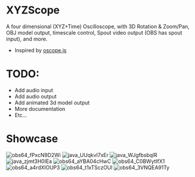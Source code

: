 # XYZScope
A four dimensional (XYZ+Time) Oscilloscope, with 3D Rotation & Zoom/Pan, OBJ model output, timescale control, Spout video output (OBS has spout input), and more.
- Inspired by [oscope.js](https://ondras.github.io/oscope/)

# TODO:
- Add audio input
- Add audio output
- Add animated 3d model output
- More documentation
- Etc... 

# Showcase
![obs64_fPxcN9D2Wi](https://github.com/user-attachments/assets/511eb18e-6524-4d81-8e21-4041f89e8481)
![java_UUqkvI7xEr](https://github.com/user-attachments/assets/2a4ba9e5-4162-4bb7-b72f-8b4cbc599d1d)
![java_WJgfbsbqlR](https://github.com/user-attachments/assets/20eb2d2c-f0bc-4ff9-be39-4e713b872cb9)
![java_zjmt3H0IEa](https://github.com/user-attachments/assets/bb9a5ccb-6819-468b-b171-00d8d464f775)
![obs64_aYBA04cHwC](https://github.com/user-attachments/assets/7d289356-4fcb-475e-bf50-30a06120ec58) 
![obs64_C0BWytIfX1](https://github.com/user-attachments/assets/61240221-eb74-41ea-9f6b-3e00eef90b9b)
![obs64_a4rdXlOUP3](https://github.com/user-attachments/assets/f7dc9f35-ce15-4116-ab4b-55970e801fa3)
![obs64_t1xTSczOUl](https://github.com/user-attachments/assets/99518e24-591a-47b9-902b-84231a523de9)
![obs64_3VNQEA91Ty](https://github.com/user-attachments/assets/c20424c9-4310-446d-aae0-0db31004072b)


